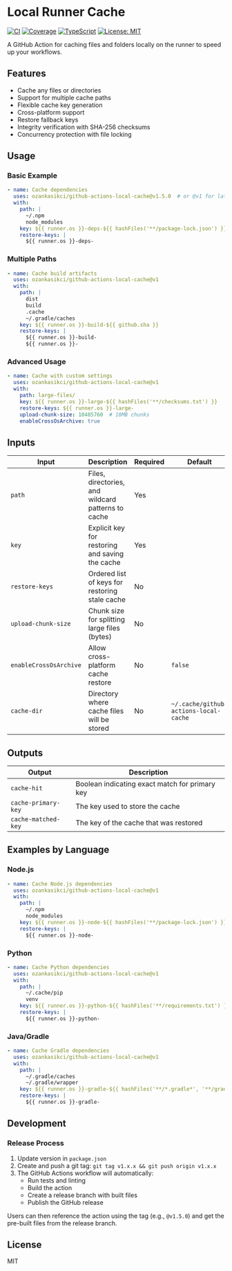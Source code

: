 # Local Runner Cache

[![CI](https://github.com/ozankasikci/github-actions-local-cache/actions/workflows/ci.yml/badge.svg)](https://github.com/ozankasikci/github-actions-local-cache/actions/workflows/ci.yml)
[![Coverage](https://img.shields.io/badge/coverage-98%25-brightgreen.svg)](https://github.com/ozankasikci/github-actions-local-cache)
[![TypeScript](https://img.shields.io/badge/TypeScript-5.2-blue.svg)](https://www.typescriptlang.org/)
[![License: MIT](https://img.shields.io/badge/License-MIT-yellow.svg)](https://opensource.org/licenses/MIT)

A GitHub Action for caching files and folders locally on the runner to speed up your workflows.


## Features

- Cache any files or directories
- Support for multiple cache paths
- Flexible cache key generation
- Cross-platform support
- Restore fallback keys
- Integrity verification with SHA-256 checksums
- Concurrency protection with file locking

## Usage

### Basic Example

```yaml
- name: Cache dependencies
  uses: ozankasikci/github-actions-local-cache@v1.5.0  # or @v1 for latest
  with:
    path: |
      ~/.npm
      node_modules
    key: ${{ runner.os }}-deps-${{ hashFiles('**/package-lock.json') }}
    restore-keys: |
      ${{ runner.os }}-deps-
```

### Multiple Paths

```yaml
- name: Cache build artifacts
  uses: ozankasikci/github-actions-local-cache@v1
  with:
    path: |
      dist
      build
      .cache
      ~/.gradle/caches
    key: ${{ runner.os }}-build-${{ github.sha }}
    restore-keys: |
      ${{ runner.os }}-build-
      ${{ runner.os }}-
```

### Advanced Usage

```yaml
- name: Cache with custom settings
  uses: ozankasikci/github-actions-local-cache@v1
  with:
    path: large-files/
    key: ${{ runner.os }}-large-${{ hashFiles('**/checksums.txt') }}
    restore-keys: ${{ runner.os }}-large-
    upload-chunk-size: 10485760  # 10MB chunks
    enableCrossOsArchive: true
```

## Inputs

| Input | Description | Required | Default |
|-------|-------------|----------|---------|
| `path` | Files, directories, and wildcard patterns to cache | Yes | |
| `key` | Explicit key for restoring and saving the cache | Yes | |
| `restore-keys` | Ordered list of keys for restoring stale cache | No | |
| `upload-chunk-size` | Chunk size for splitting large files (bytes) | No | |
| `enableCrossOsArchive` | Allow cross-platform cache restore | No | `false` |
| `cache-dir` | Directory where cache files will be stored | No | `~/.cache/github-actions-local-cache` |

## Outputs

| Output | Description |
|--------|-------------|
| `cache-hit` | Boolean indicating exact match for primary key |
| `cache-primary-key` | The key used to store the cache |
| `cache-matched-key` | The key of the cache that was restored |

## Examples by Language

### Node.js

```yaml
- name: Cache Node.js dependencies
  uses: ozankasikci/github-actions-local-cache@v1
  with:
    path: |
      ~/.npm
      node_modules
    key: ${{ runner.os }}-node-${{ hashFiles('**/package-lock.json') }}
    restore-keys: |
      ${{ runner.os }}-node-
```

### Python

```yaml
- name: Cache Python dependencies
  uses: ozankasikci/github-actions-local-cache@v1
  with:
    path: |
      ~/.cache/pip
      venv
    key: ${{ runner.os }}-python-${{ hashFiles('**/requirements.txt') }}
    restore-keys: |
      ${{ runner.os }}-python-
```

### Java/Gradle

```yaml
- name: Cache Gradle dependencies
  uses: ozankasikci/github-actions-local-cache@v1
  with:
    path: |
      ~/.gradle/caches
      ~/.gradle/wrapper
    key: ${{ runner.os }}-gradle-${{ hashFiles('**/*.gradle*', '**/gradle-wrapper.properties') }}
    restore-keys: |
      ${{ runner.os }}-gradle-
```

## Development

### Release Process

1. Update version in `package.json`
2. Create and push a git tag: `git tag v1.x.x && git push origin v1.x.x`
3. The GitHub Actions workflow will automatically:
   - Run tests and linting
   - Build the action
   - Create a release branch with built files
   - Publish the GitHub release

Users can then reference the action using the tag (e.g., `@v1.5.0`) and get the pre-built files from the release branch.

## License

MIT